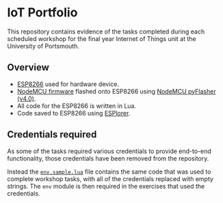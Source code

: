 # IoT Portfolio

This repository contains evidence of the tasks completed during each scheduled workshop for the final year Internet of Things unit at the University of Portsmouth.

## Overview

- [ESP8266](https://en.wikipedia.org/wiki/ESP8266) used for hardware device.
- [NodeMCU firmware](https://nodemcu.readthedocs.io/en/master/) flashed onto ESP8266 using [NodeMCU pyFlasher (v4.0)](https://github.com/marcelstoer/nodemcu-pyflasher).
- All code for the ESP8266 is written in Lua.
- Code saved to ESP8266 using [ESPlorer](https://esp8266.ru/esplorer/).

## Credentials required

As some of the tasks required various credentials to provide end-to-end functionality, those credentials have been removed from the repository.

Instead the [`env.sample.lua`](env.sample.lua) file contains the same code that was used to complete workshop tasks, with all of the credentials replaced with empty strings.
The `env` module is then required in the exercises that used the credentials.
